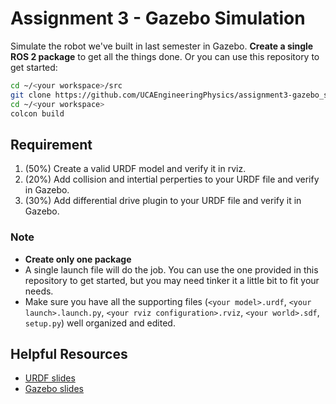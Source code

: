 # Assignment 3 - Gazebo Simulation
Simulate the robot we've built in last semester in Gazebo. **Create a single ROS 2 package** to get all the things done. Or you can use this repository to get started:
```bash
cd ~/<your workspace>/src
git clone https://github.com/UCAEngineeringPhysics/assignment3-gazebo_simulation-<your github username>.git
cd ~/<your workspace>
colcon build
```

## Requirement
1. (50%) Create a valid URDF model and verify it in rviz.
2. (20%) Add collision and intertial perperties to your URDF file and verify in Gazebo.
3. (30%) Add differential drive plugin to your URDF file and verify it in Gazebo.  

### Note
- **Create only one package**
- A single launch file will do the job. You can use the one provided in this repository to get started, but you may need tinker it a little bit to fit your needs.
- Make sure you have all the supporting files (`<your model>.urdf`, `<your launch>.launch.py`, `<your rviz configuration>.rviz`, `<your world>.sdf`, `setup.py`) well organized and edited.

## Helpful Resources
- [URDF slides](https://drive.google.com/file/d/1DXEDGwWpaFWe_Xzx93hXRPVSj-GOh14P/view?usp=sharing)
- [Gazebo slides](https://drive.google.com/file/d/1aXFFRoTvQ1D2q7GJwJWFAl5qPwVjJcl6/view?usp=sharing)
